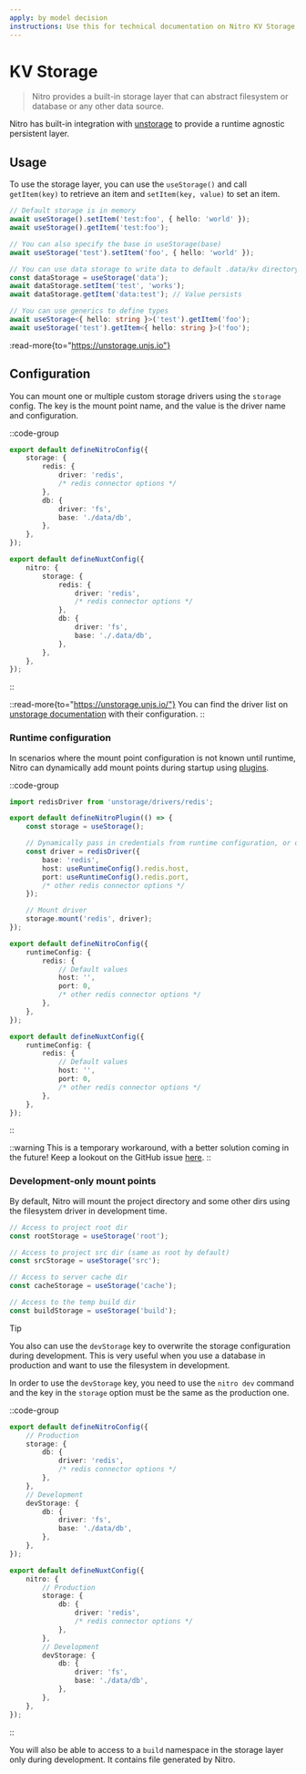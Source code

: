 ```yaml
---
apply: by model decision
instructions: Use this for technical documentation on Nitro KV Storage.
---
```


# KV Storage

> Nitro provides a built-in storage layer that can abstract filesystem or database or any other data source.

Nitro has built-in integration with [unstorage](https://unstorage.unjs.io) to provide a runtime agnostic persistent layer.

## Usage

To use the storage layer, you can use the `useStorage()` and call `getItem(key)` to retrieve an item and `setItem(key, value)` to set an item.

```ts
// Default storage is in memory
await useStorage().setItem('test:foo', { hello: 'world' });
await useStorage().getItem('test:foo');

// You can also specify the base in useStorage(base)
await useStorage('test').setItem('foo', { hello: 'world' });

// You can use data storage to write data to default .data/kv directory
const dataStorage = useStorage('data');
await dataStorage.setItem('test', 'works');
await dataStorage.getItem('data:test'); // Value persists

// You can use generics to define types
await useStorage<{ hello: string }>('test').getItem('foo');
await useStorage('test').getItem<{ hello: string }>('foo');
```

:read-more{to="https://unstorage.unjs.io"}

## Configuration

You can mount one or multiple custom storage drivers using the `storage` config.
The key is the mount point name, and the value is the driver name and configuration.

::code-group

```ts [nitro.config.ts]
export default defineNitroConfig({
	storage: {
		redis: {
			driver: 'redis',
			/* redis connector options */
		},
		db: {
			driver: 'fs',
			base: './data/db',
		},
	},
});
```

```ts [nuxt.config.ts]
export default defineNuxtConfig({
	nitro: {
		storage: {
			redis: {
				driver: 'redis',
				/* redis connector options */
			},
			db: {
				driver: 'fs',
				base: './.data/db',
			},
		},
	},
});
```

::

::read-more{to="https://unstorage.unjs.io/"}
You can find the driver list on [unstorage documentation](https://unstorage.unjs.io/) with their configuration.
::

### Runtime configuration

In scenarios where the mount point configuration is not known until runtime, Nitro can dynamically add mount points during startup using [plugins](/guide/plugins).

::code-group

```ts [server/plugins/storage.ts]
import redisDriver from 'unstorage/drivers/redis';

export default defineNitroPlugin(() => {
	const storage = useStorage();

	// Dynamically pass in credentials from runtime configuration, or other sources
	const driver = redisDriver({
		base: 'redis',
		host: useRuntimeConfig().redis.host,
		port: useRuntimeConfig().redis.port,
		/* other redis connector options */
	});

	// Mount driver
	storage.mount('redis', driver);
});
```

```ts [nitro.config.ts]
export default defineNitroConfig({
	runtimeConfig: {
		redis: {
			// Default values
			host: '',
			port: 0,
			/* other redis connector options */
		},
	},
});
```

```ts [nuxt.config.ts]
export default defineNuxtConfig({
	runtimeConfig: {
		redis: {
			// Default values
			host: '',
			port: 0,
			/* other redis connector options */
		},
	},
});
```

::

::warning
This is a temporary workaround, with a better solution coming in the future! Keep a lookout on the GitHub issue [here](https://github.com/nitrojs/nitro/issues/1161#issuecomment-1511444675).
::

### Development-only mount points

By default, Nitro will mount the project directory and some other dirs using the filesystem driver in development time.

```js
// Access to project root dir
const rootStorage = useStorage('root');

// Access to project src dir (same as root by default)
const srcStorage = useStorage('src');

// Access to server cache dir
const cacheStorage = useStorage('cache');

// Access to the temp build dir
const buildStorage = useStorage('build');
```

> [!TIP]
> You also can use the `devStorage` key to overwrite the storage configuration during development. This is very useful when you use a database in production and want to use the filesystem in development.

In order to use the `devStorage` key, you need to use the `nitro dev` command and the key in the `storage` option must be the same as the production one.

::code-group

```ts [nitro.config.ts]
export default defineNitroConfig({
	// Production
	storage: {
		db: {
			driver: 'redis',
			/* redis connector options */
		},
	},
	// Development
	devStorage: {
		db: {
			driver: 'fs',
			base: './data/db',
		},
	},
});
```

```ts [nuxt.config.ts]
export default defineNuxtConfig({
	nitro: {
		// Production
		storage: {
			db: {
				driver: 'redis',
				/* redis connector options */
			},
		},
		// Development
		devStorage: {
			db: {
				driver: 'fs',
				base: './data/db',
			},
		},
	},
});
```

::

You will also be able to access to a `build` namespace in the storage layer only during development. It contains file generated by Nitro.
